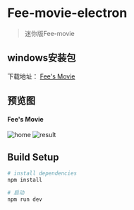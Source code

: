 # Fee-movie-electron

> 迷你版Fee-movie

## windows安装包
下载地址： [Fee's Movie](http://pan.baidu.com/s/1c98I4Y)

## 预览图
#### Fee's Movie
![home](https://github.com/Fee-ing/previewImages/blob/master/Fee-movie-search/home.png)
![result](https://github.com/Fee-ing/previewImages/blob/master/Fee-movie-search/result.png)

## Build Setup

``` bash
# install dependencies
npm install

# 启动
npm run dev

```
